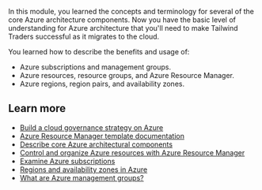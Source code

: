 In this module, you learned the concepts and terminology for several of the core Azure architecture components. Now you have the basic level of understanding for Azure architecture that you'll need to make Tailwind Traders successful as it migrates to the cloud.

You learned how to describe the benefits and usage of:

 -  Azure subscriptions and management groups.
 -  Azure resources, resource groups, and Azure Resource Manager.
 -  Azure regions, region pairs, and availability zones.

## Learn more

 -  [Build a cloud governance strategy on Azure](/learn/modules/build-cloud-governance-strategy-azure/?azure-portal=true)
 -  [Azure Resource Manager template documentation](/azure/azure-resource-manager/templates/?azure-portal=true)
 -  [Describe core Azure architectural components](/learn/modules/azure-architecture-fundamentals/?azure-portal=true)
 -  [Control and organize Azure resources with Azure Resource Manager](/learn/modules/control-and-organize-with-azure-resource-manager/?azure-portal=true)
 -  [Examine Azure subscriptions](/learn/modules/examine-azure-subscriptions/?azure-portal=true)
 -  [Regions and availability zones in Azure](/azure/availability-zones/az-overview?azure-portal=true)
 -  [What are Azure management groups?](/azure/governance/management-groups/overview?azure-portal=true)